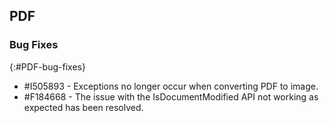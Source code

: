 ## PDF

### Bug Fixes 
{:#PDF-bug-fixes} 

* \#I505893 - Exceptions no longer occur when converting PDF to image.
* \#F184668 - The issue with the IsDocumentModified API not working as expected has been resolved. 
